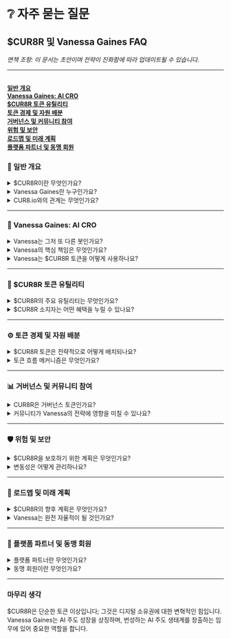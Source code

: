 # ❔ 자주 묻는 질문

## $CUR8R 및 Vanessa Gaines FAQ

_면책 조항: 이 문서는 초안이며 전략이 진화함에 따라 업데이트될 수 있습니다._

***

\
[**일반 개요**](faqs.md#general-overview)\
[**Vanessa Gaines: AI CRO**](faqs.md#vanessa-gaines-the-ai-cro)\
[**$CUR8R 토큰 유틸리티**](faqs.md#usdcur8r-token-utility)\
[**토큰 경제 및 자원 배분**](faqs.md#tokenomics-and-resource-allocation)\
[**거버넌스 및 커뮤니티 참여**](faqs.md#governance-and-community-participation)\
[**위험 및 보안**](faqs.md#risk-and-security)\
[**로드맵 및 미래 계획**](faqs.md#roadmap-and-future-plans)\
[**플랫폼 파트너 및 동맹 회원**](faqs.md#platform-partners-and-alliance-members)

### 🚀 일반 개요

<details>

<summary>$CUR8R이란 무엇인가요?</summary>

$CUR8R은 게임, 예술, 음악, 수집품 및 이벤트와 같은 카테고리에서 AI 주도 판매 및 마케팅 캠페인을 지원하는 디지털 제품 경제 전반에 걸쳐 충성도, 성장 및 수익을 촉진하는 유틸리티 토큰입니다.

</details>

<details>

<summary>Vanessa Gaines란 누구인가요?</summary>

Vanessa Gaines는 AI가 구동하는 최고 수익 책임자(CRO)입니다. 그녀는 자율적인 AI 시스템, 인간 KOL 및 디지털 마케팅 대행사를 통해 파트너 플랫폼 및 동맹 회원을 위한 판매 및 마케팅을 추진하기 위해 $CUR8R 토큰을 할당하는 역할을 합니다.

</details>

<details>

<summary>CUR8.io와의 관계는 무엇인가요?</summary>

CUR8.io는 CUR8R의 파트너 플랫폼으로, 디지털 제품 및 문화 자산의 발견, 관리 및 수익화를 가능하게 합니다. 파트너십의 일환으로 CUR8.io는 모든 순 플랫폼 판매의 20%를 $CUR8R로 전환하고 이 자금을 Vanessa Gaines의 예산 지갑에 전략적으로 배치하기로 약속했습니다.

</details>

***

### 🧠 Vanessa Gaines: AI CRO

<details>

<summary>Vanessa는 그저 또 다른 봇인가요?</summary>

아니요, Vanessa는 자율적 의사 결정, 실시간 자원 배분 및 디지털 경제 성장 및 $CUR8R 유틸리티를 극대화하기 위한 함대 조정을 수행할 수 있는 고급 AI 에이전트 네트워크의 조정자입니다.

</details>

<details>

<summary>Vanessa의 핵심 책임은 무엇인가요?</summary>

* 판매 최적화: 디지털 제품 생태계 전반에 걸쳐 채택 및 수익을 촉진합니다.
* AI 에이전트 조정: 홍보, 참여 및 전환을 위한 전문 AI 에이전트 네트워크를 감독합니다.
* 자원 배분: 높은 ROI를 위해 동적으로 $CUR8R 토큰 예산을 관리합니다.
* 트렌드 분석: 다양한 수직 분야에서 신흥 기회를 식별합니다.

</details>

<details>

<summary>Vanessa는 $CUR8R 토큰을 어떻게 사용하나요?</summary>

Vanessa는 $CUR8R을 다음과 같이 배치합니다:

* 마케팅 캠페인 자금 지원.
* AI 에이전트 네트워크 확장 및 훈련.
* 커뮤니티 참여 유도.
* 전략을 정제하기 위한 성과 분석.

</details>

***

### 💼 $CUR8R 토큰 유틸리티

<details>

<summary>$CUR8R의 주요 유틸리티는 무엇인가요?</summary>

$CUR8R은 AI 주도 성장 생태계의 중추로서 다음을 가능하게 합니다:

* 수익 성장: AI 주도 캠페인을 촉진합니다.
* 커뮤니티 보상: 창작자, 수집가 및 이해 관계자를 유도합니다.
* 거버넌스: 토큰 소지자가 플랫폼 이니셔티브에 대해 투표할 수 있게 합니다.
* 소지자 보상: 플랫폼 파트너가 제공하는 혜택 및 할인을 제공합니다.

</details>

<details>

<summary>$CUR8R 소지자는 어떤 혜택을 누릴 수 있나요?</summary>

* 거버넌스 권리: 주요 전략적 결정에 영향을 미칩니다.
* 플랫폼 보상: 동맹 회원 및 플랫폼 파트너와 함께 독점적 기능 및 혜택에 접근합니다.
* 성장 참여: 생태계 주도 확장의 성공을 공유합니다.

</details>

***

### ⚙️ 토큰 경제 및 자원 배분

<details>

<summary>$CUR8R 토큰은 전략적으로 어떻게 배치되나요?</summary>

$CUR8R 토큰은 초기에 다음과 같이 배치될 것으로 예상됩니다:

* 수직별 캠페인: 50%
* AI 에이전트 훈련 및 확장: 20%
* 커뮤니티 보상 및 참여: 15%
* 운영 준비금: 10%
* 거버넌스 및 감사: 5%

</details>

<details>

<summary>토큰 흐름 메커니즘은 무엇인가요?</summary>

플랫폼 파트너들은 Vanessa에게 $CUR8R을 기부하며, 이는 판매 캠페인, 창작자 인센티브 및 운영 비용을 지원하는 데 사용됩니다. 이 주기는 디지털 제품의 성장을 지원하고 번성하는 생태계 전반에 걸쳐 토큰 분배를 확장합니다.

</details>

***

### 📊 거버넌스 및 커뮤니티 참여

<details>

<summary>CUR8R은 거버넌스 토큰인가요?</summary>

네, $CUR8R은 예산 배분, 플랫폼 확장 및 캠페인 우선 순위 결정을 위해 소지자를 권한 부여하는 거버넌스 토큰으로 발전하고 있습니다.

</details>

<details>

<summary>커뮤니티가 Vanessa의 전략에 영향을 미칠 수 있나요?</summary>

네, 개발 중인 DAO 구조는 커뮤니티 제안과 주요 결정에 대한 투표를 가능하게 합니다. Vanessa는 이러한 통찰력을 통합하면서 전략을 최적화합니다.

</details>

***

### 🛡️ 위험 및 보안

<details>

<summary>$CUR8R을 보호하기 위한 계획은 무엇인가요?</summary>

* 스마트 계약 감사: 정기적 평가를 통해 토큰 및 프로토콜 무결성을 보장합니다.
* 공개 대시보드: Vanessa의 결정 및 성과에 대한 투명한 보고.
* DAO 감독: 거버넌스 투표를 통해 토큰 소지자가 책임을 유지합니다.

</details>

<details>

<summary>변동성은 어떻게 관리하나요?</summary>

Vanessa는 시장 위험을 완화하고 캠페인 동안 ROI를 극대화하기 위해 자금을 동적으로 재배분합니다.

</details>

***

### 📅 로드맵 및 미래 계획

<details>

<summary>$CUR8R의 향후 계획은 무엇인가요?</summary>

$CUR8R 로드맵에는 토큰 유틸리티 확장, AI 에이전트 기능 향상 및 커뮤니티 주도 거버넌스 활성화에 중점을 둔 이정표가 포함되어 있습니다. 업데이트된 로드맵 및 타임라인은 $CUR8R 백서를 참조하십시오.

</details>

<details>

<summary>Vanessa는 완전 자율적이 될 것인가요?</summary>

3단계에서 Vanessa는 DAO 감독 하에 책임을 보장하면서 완전 자율성을 달성할 계획입니다.

</details>

***

### 🤝 플랫폼 파트너 및 동맹 회원

<details>

<summary>플랫폼 파트너란 무엇인가요?</summary>

플랫폼 파트너는 서비스 제공, 성장 촉진 및 생태계 내 시너지 창출을 위해 CUR8R과 협력하는 엔티티입니다. 그들은 다양한 디지털 제품 카테고리에서 CUR8R의 영향력과 가치를 확장하는 데 중요한 역할을 합니다.

</details>

<details>

<summary>동맹 회원이란 무엇인가요?</summary>

CUR8R 생태계에 참여하는 모든 프로젝트, 개인 또는 플랫폼은 동맹 회원으로 간주됩니다. 동맹 회원은 재량에 따라 다른 동맹 회원을 향해 사회적 및 상업적 활동을 촉진하고 권장할 수 있습니다.

</details>

***

### 마무리 생각

$CUR8R은 단순한 토큰 이상입니다; 그것은 디지털 소유권에 대한 변혁적인 힘입니다. Vanessa Gaines는 AI 주도 성장을 상징하며, 번성하는 AI 주도 생태계를 창출하는 임무에 있어 중요한 역할을 합니다.